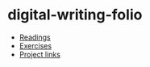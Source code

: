 # digital-writing-folio

- [Readings](readings.md) 
- [Exercises](exercises.md)
- [Project links](exercises.md)
